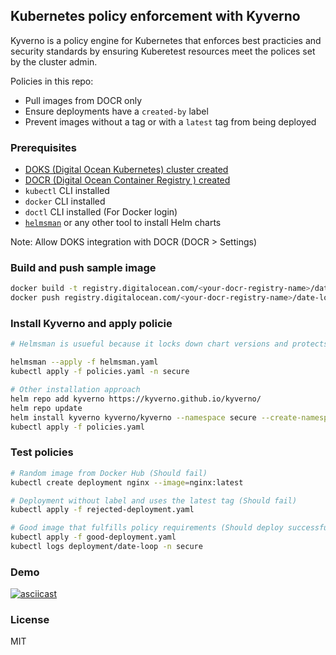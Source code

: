 ## Kubernetes policy enforcement with Kyverno

Kyverno is a policy engine for Kubernetes that enforces best practicies and security standards by ensuring Kuberetest resources meet the polices set by the cluster admin.

Policies in this repo:

- Pull images from DOCR only
- Ensure deployments have a `created-by` label
- Prevent images without a tag or with a `latest` tag from being deployed

### Prerequisites

- [DOKS (Digital Ocean Kubernetes) cluster created](https://docs.digitalocean.com/products/kubernetes/quickstart/)
- [DOCR (Digital Ocean Container Registry ) created](https://docs.digitalocean.com/products/container-registry/quickstart/)
- `kubectl` CLI installed
- `docker` CLI installed
- `doctl` CLI installed (For Docker login)
- [`helmsman`](https://github.com/Praqma/helmsman) or any other tool to install Helm charts

Note: Allow DOKS integration with DOCR (DOCR > Settings)

### Build and push sample image

```bash
docker build -t registry.digitalocean.com/<your-docr-registry-name>/date-loop:v1.0.0 registry.digitalocean.com/<your-docr-registry-name>/date-loop:latest .
docker push registry.digitalocean.com/<your-docr-registry-name>/date-loop --all-tags
```

### Install Kyverno and apply policie

```bash
# Helmsman is usueful because it locks down chart versions and protects the resources from accidental deletion

helmsman --apply -f helmsman.yaml
kubectl apply -f policies.yaml -n secure

# Other installation approach
helm repo add kyverno https://kyverno.github.io/kyverno/
helm repo update
helm install kyverno kyverno/kyverno --namespace secure --create-namespace
kubectl apply -f policies.yaml
```

### Test policies

```bash
# Random image from Docker Hub (Should fail)
kubectl create deployment nginx --image=nginx:latest

# Deployment without label and uses the latest tag (Should fail)
kubectl apply -f rejected-deployment.yaml

# Good image that fulfills policy requirements (Should deploy successfullyd)
kubectl apply -f good-deployment.yaml
kubectl logs deployment/date-loop -n secure
```

### Demo

[![asciicast](https://asciinema.org/a/cFQ19rnbjFesUjcFNwVBpywz1.svg)](https://asciinema.org/a/cFQ19rnbjFesUjcFNwVBpywz1)

### License

MIT

